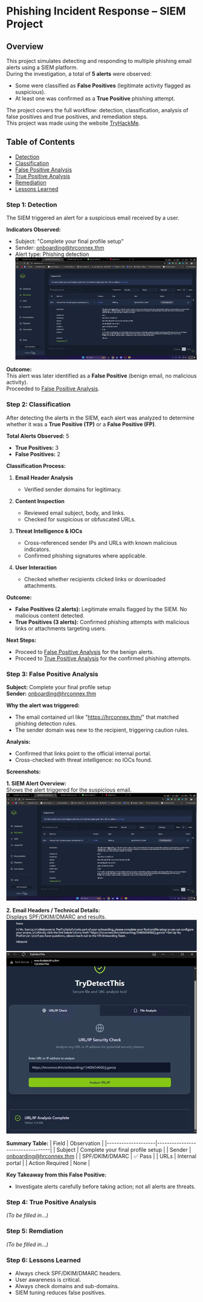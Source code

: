 # Phishing Incident Response – SIEM Project

## Overview
This project simulates detecting and responding to multiple phishing email alerts using a SIEM platform.  
During the investigation, a total of **5 alerts** were observed:  
- Some were classified as **False Positives** (legitimate activity flagged as suspicious).  
- At least one was confirmed as a **True Positive** phishing attempt.  

The project covers the full workflow: detection, classification, analysis of false positives and true positives, and remediation steps.  
This project was made using the website [TryHackMe](https://tryhackme.com/).

## Table of Contents
- [Detection](#step-1-detection)
- [Classification](#step-2-classification)
- [False Positive Analysis](#step-3-false-positive-analysis)
- [True Positive Analysis](#step-4-true-positive-analysis)
- [Remediation](#step-5-remediation)
- [Lessons Learned](#lessons-learned)

### Step 1: Detection
The SIEM triggered an alert for a suspicious email received by a user.

**Indicators Observed:**
- Subject: "Complete your final profile setup"
- Sender: onboarding@hrconnex.thm
- Alert type: Phishing detection
![Detection Screenshot](Screenshots/Screenshot%202025-09-27%20195024.png)

**Outcome:**  
This alert was later identified as a **False Positive** (benign email, no malicious activity).  
Proceeded to [False Positive Analysis](#step-3-false-positive-analysis).

### Step 2: Classification
After detecting the alerts in the SIEM, each alert was analyzed to determine whether it was a **True Positive (TP)** or a **False Positive (FP)**.

**Total Alerts Observed:** 5  
- **True Positives:** 3  
- **False Positives:** 2  

**Classification Process:**
1. **Email Header Analysis**
   - Verified sender domains for legitimacy.

2. **Content Inspection**
   - Reviewed email subject, body, and links.
   - Checked for suspicious or obfuscated URLs.

3. **Threat Intelligence & IOCs**
   - Cross-referenced sender IPs and URLs with known malicious indicators.
   - Confirmed phishing signatures where applicable.

4. **User Interaction**
   - Checked whether recipients clicked links or downloaded attachments.

**Outcome:**
- **False Positives (2 alerts):** Legitimate emails flagged by the SIEM. No malicious content detected.  
- **True Positives (3 alerts):** Confirmed phishing attempts with malicious links or attachments targeting users.

**Next Steps:**  
- Proceed to [False Positive Analysis](#step-3-false-positive-analysis) for the benign alerts.  
- Proceed to [True Positive Analysis](#step-4-true-positive-analysis) for the confirmed phishing attempts.

### Step 3: False Positive Analysis

**Subject:** Complete your final profile setup  
**Sender:** onboarding@hrconnex.thm  

**Why the alert was triggered:**  
- The email contained url like "https://hrconnex.thm/" that matched phishing detection rules.   
- The sender domain was new to the recipient, triggering caution rules.

**Analysis:**  
- Confirmed that links point to the official internal portal.
- Cross-checked with threat intelligence: no IOCs found.

**Screenshots:**

**1. SIEM Alert Overview:**  
Shows the alert triggered for the suspicious email.  
![FP Alert Overview](Screenshots/Screenshot%202025-09-27%20195024.png)

**2. Email Headers / Technical Details:**  
Displays SPF/DKIM/DMARC and results. 
![FP Email Headers](Screenshots/Mail.png)
![Result](Screenshots/result.png)

**Summary Table:**
| Field               | Observation                      |
|--------------------|----------------------------------|
| Subject             | Complete your final profile setup |
| Sender              | onboarding@hrconnex.thm          |
| SPF/DKIM/DMARC      | ✅ Pass                           |
| URLs                 | Internal portal                  |
| Action Required      | None                             |

**Key Takeaway from this False Positive:**  
- Investigate alerts carefully before taking action; not all alerts are threats.

### Step 4: True Positive Analysis
*(To be filled in…)*

### Step 5: Remdiation
*(To be filled in…)*

### Step 6: Lessons Learned
- Always check SPF/DKIM/DMARC headers.
- User awareness is critical.
- Always check domains and sub-domains.
- SIEM tuning reduces false positives.
